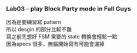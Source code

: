 ### Lab03 - play Block Party mode in Fall Guys
因為是要練習寫 pattern  
所以 desgin 的部分比較不難  
寫之前先想好 FSM 需要的 state 轉換會輕鬆一點  
因為specs 很多，無腦開始寫有可能會漏掉
